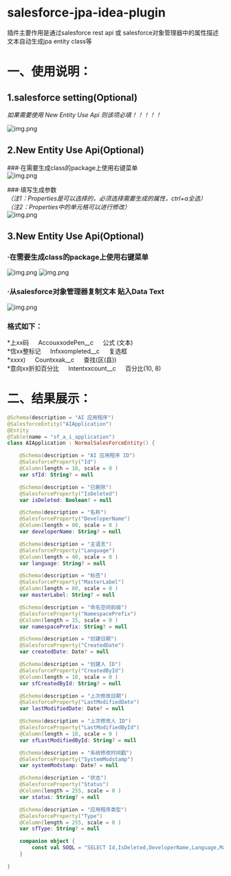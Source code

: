 # salesforce-jpa-idea-plugin
插件主要作用是通过salesforce rest api 或 salesforce对象管理器中的属性描述文本自动生成jpa entity class等

# 一、使用说明：
  
## 1.salesforce setting(Optional)

*如果需要使用 New Entity Use Api 则该项必填！！！！！*

  ![img.png](images/img.png)

## 2.New Entity Use Api(Optional)

###·在需要生成class的package上使用右键菜单  
![img.png](images/img1.png)
  
###·填写生成参数  
*（注1：Properties是可以选择的，必须选择需要生成的属性，ctrl+a全选）*  
*（注2：Properties中的单元格可以进行修改）*  
![img.png](images/img2.png)

## 3.New Entity Use Api(Optional)

### ·在需要生成class的package上使用右键菜单    
  
![img.png](images/img3.png)
![img.png](images/img5.png)
  
### ·从salesforce对象管理器复制文本 **贴入Data Text**


![img.png](images/img4.png)  
### 格式如下：  

*上xx码 &emsp;  AccouxxodePen__c	&emsp;  公式 (文本)  
*信xx整标记 &emsp;  Infxxompleted__c	&emsp;  复选框  
*xxxx)  &emsp; Countxxak__c	&emsp;  查找(区(县))  
*意向xx折扣百分比  &emsp;  Intentxxcount__c	&emsp;  百分比(10, 8)  

# 二、结果展示：
```kotlin
@Schema(description = "AI 应用程序")
@SalesforceEntity("AIApplication")
@Entity
@Table(name = "sf_a_i_application")
class AIApplication : NormalSalesForceEntity() {

    @Schema(description = "AI 应用程序 ID")
    @SalesforceProperty("Id")
    @Column(length = 18, scale = 0 )
    var sfId: String? = null

    @Schema(description = "已删除")
    @SalesforceProperty("IsDeleted")
    var isDeleted: Boolean? = null

    @Schema(description = "名称")
    @SalesforceProperty("DeveloperName")
    @Column(length = 80, scale = 0 )
    var developerName: String? = null

    @Schema(description = "主语言")
    @SalesforceProperty("Language")
    @Column(length = 40, scale = 0 )
    var language: String? = null

    @Schema(description = "标签")
    @SalesforceProperty("MasterLabel")
    @Column(length = 80, scale = 0 )
    var masterLabel: String? = null

    @Schema(description = "命名空间前缀")
    @SalesforceProperty("NamespacePrefix")
    @Column(length = 15, scale = 0 )
    var namespacePrefix: String? = null

    @Schema(description = "创建日期")
    @SalesforceProperty("CreatedDate")
    var createdDate: Date? = null

    @Schema(description = "创建人 ID")
    @SalesforceProperty("CreatedById")
    @Column(length = 18, scale = 0 )
    var sfCreatedById: String? = null

    @Schema(description = "上次修改日期")
    @SalesforceProperty("LastModifiedDate")
    var lastModifiedDate: Date? = null

    @Schema(description = "上次修改人 ID")
    @SalesforceProperty("LastModifiedById")
    @Column(length = 18, scale = 0 )
    var sfLastModifiedById: String? = null

    @Schema(description = "系统修改时间戳")
    @SalesforceProperty("SystemModstamp")
    var systemModstamp: Date? = null

    @Schema(description = "状态")
    @SalesforceProperty("Status")
    @Column(length = 255, scale = 0 )
    var status: String? = null

    @Schema(description = "应用程序类型")
    @SalesforceProperty("Type")
    @Column(length = 255, scale = 0 )
    var sfType: String? = null

    companion object {
        const val SOQL = "SELECT Id,IsDeleted,DeveloperName,Language,MasterLabel,NamespacePrefix,CreatedDate,CreatedById,LastModifiedDate,LastModifiedById,SystemModstamp,Status,Type FROM AIApplication"
    }

}
```

